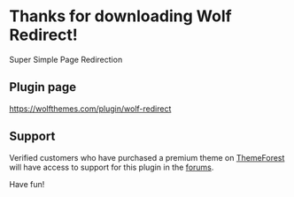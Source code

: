 # Thanks for downloading Wolf Redirect!

Super Simple Page Redirection

## Plugin page
https://wolfthemes.com/plugin/wolf-redirect

## Support
Verified customers who have purchased a premium theme on [ThemeForest](http://wlfthm.es/tf)
will have access to support for this plugin in the [forums](http://wlfthm.es/help).

Have fun!
